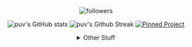 <center>
<img alt="followers" title="Follow me on Github" src="https://img.shields.io/github/followers/puv?color=236ad3&style=for-the-badge&logo=github&label=Follow" href="https://github.com/users/follow?target=puv"/>

![puv's GitHub stats](https://myreadme.vercel.app/api/embed/puv?panels=userstatistics,toprepositories,toplanguages,commitgraph)
![puv's Github Streak](https://github-readme-streak-stats.herokuapp.com/?user=puv&theme=tokyonight)
[![Pinned Project](https://github-readme-stats.vercel.app/api/pin/?username=puv&repo=liveSubs)](https://github.com/puv/liveSubs)
</center>
<center>
<details>
<summary>Other Stuff</summary>
## Stuff I use (know of)

### 🚀 Frameworks
<img src="https://img.shields.io/badge/.NET-512BD4?style=for-the-badge&logo=dotnet&logoColor=white" /> <img src="https://img.shields.io/badge/Bootstrap-563D7C?style=for-the-badge&logo=bootstrap&logoColor=white" /> <img src="https://img.shields.io/badge/Express.js-000000?style=for-the-badge&logo=express&logoColor=white"/>
<img src= "https://img.shields.io/badge/Font_Awesome-339AF0?style=for-the-badge&logo=fontawesome&logoColor=white"> <img src="https://img.shields.io/badge/jQuery-0769AD?style=for-the-badge&logo=jquery&logoColor=white" /> <img src="https://img.shields.io/badge/Markdown-000000?style=for-the-badge&logo=markdown&logoColor=white" /> <img src="https://img.shields.io/badge/Microsoft-666666?style=for-the-badge&logo=microsoft&logoColor=white" /> <img src="https://img.shields.io/badge/Node.js-339933?style=for-the-badge&logo=nodedotjs&logoColor=white" /> <img src="https://img.shields.io/badge/npm-CB3837?style=for-the-badge&logo=npm&logoColor=white"/>
<img src="https://img.shields.io/badge/NuGet-004880?style=for-the-badge&logo=nuget&logoColor=white"/> <img src="https://img.shields.io/badge/OpenCV-27338e?style=for-the-badge&logo=OpenCV&logoColor=white" /> <img src="https://img.shields.io/badge/PowerShell-5391FE?style=for-the-badge&logo=PowerShell&logoColor=white"/>
<img src="https://img.shields.io/badge/Sass-CC6699?style=for-the-badge&logo=sass&logoColor=white" /> <img src="https://img.shields.io/badge/Selenium-43B02A?style=for-the-badge&logo=Selenium&logoColor=white"/> <img src="https://img.shields.io/badge/Shell_Script-121011?style=for-the-badge&logo=gnu-bash&logoColor=white" /> <img src="https://img.shields.io/badge/Socket.io-010101?&style=for-the-badge&logo=Socket.io&logoColor=white"/> <img src="https://img.shields.io/badge/Unity-100000?style=for-the-badge&logo=unity&logoColor=white" /> <img src="https://img.shields.io/badge/Docker-2CA5E0?style=for-the-badge&logo=docker&logoColor=white"/> <img src="https://img.shields.io/badge/next.js-000000?style=for-the-badge&logo=nextdotjs&logoColor=white"/> <img src="https://img.shields.io/badge/OpenStreetMap-7EBC6F?style=for-the-badge&logo=OpenStreetMap&logoColor=white" /> <img src="https://img.shields.io/badge/React-20232A?style=for-the-badge&logo=react&logoColor=61DAFB" /> <img src="https://img.shields.io/badge/React_Router-CA4245?style=for-the-badge&logo=react-router&logoColor=white" /> <img src="https://img.shields.io/badge/Tailwind_CSS-38B2AC?style=for-the-badge&logo=tailwind-css&logoColor=white" />

### 👩‍💻 Languages
<img src="https://img.shields.io/badge/Python-3776AB?style=for-the-badge&logo=python&logoColor=white" /> <img src="https://img.shields.io/badge/HTML5-E34F26?style=for-the-badge&logo=html5&logoColor=white" /> <img src="https://img.shields.io/badge/CSS3-1572B6?style=for-the-badge&logo=css3&logoColor=white" /> <img src="https://img.shields.io/badge/JavaScript-323330?style=for-the-badge&logo=javascript&logoColor=F7DF1E" /> <img src="https://img.shields.io/badge/C%2B%2B-00599C?style=for-the-badge&logo=c%2B%2B&logoColor=white" /> <img src="https://img.shields.io/badge/C%23-239120?style=for-the-badge&logo=c-sharp&logoColor=white" /> <img src="https://img.shields.io/badge/PHP-777BB4?style=for-the-badge&logo=php&logoColor=white" /> <img src="https://img.shields.io/badge/json-5E5C5C?style=for-the-badge&logo=json&logoColor=white" /> <img src="https://img.shields.io/badge/Pug-E3C29B?style=for-the-badge&logo=pug&logoColor=black" /> <img src="https://img.shields.io/badge/Puppeteer-40B5A4?style=for-the-badge&logo=Puppeteer&logoColor=white" /> <img src="https://img.shields.io/badge/Scratch-4D97FF?style=for-the-badge&logo=Scratch&logoColor=white" /> <img src="https://img.shields.io/badge/Java-ED8B00?style=for-the-badge&logo=java&logoColor=white" /> <img src="https://img.shields.io/badge/TypeScript-007ACC?style=for-the-badge&logo=typescript&logoColor=white" />

## Future dreams

### 🚀 Frameworks
<img src="https://img.shields.io/badge/AlpineJS-8BC0D0?style=for-the-badge&logo=alpine.js&logoColor=black" /> <img src="https://img.shields.io/badge/Angular-DD0031?style=for-the-badge&logo=angular&logoColor=white" /> <img src="https://img.shields.io/badge/AngularJS-E23237?style=for-the-badge&logo=angularjs&logoColor=white" /> <img src="https://img.shields.io/badge/Apache-D22128?style=for-the-badge&logo=Apache&logoColor=white" /> <img src="https://img.shields.io/badge/Apache_Kafka-231F20?style=for-the-badge&logo=apache-kafka&logoColor=white"/> <img src="https://img.shields.io/badge/apache_maven-C71A36?style=for-the-badge&logo=apachemaven&logoColor=white" /> <img src="https://img.shields.io/badge/Apache_Spark-FFFFFF?style=for-the-badge&logo=apachespark&logoColor=#E35A16">
<img src="https://img.shields.io/badge/Apollo%20GraphQL-311C87?&style=for-the-badge&logo=Apollo%20GraphQL&logoColor=white" /> <img src="https://img.shields.io/badge/Babel-F9DC3E?style=for-the-badge&logo=babel&logoColor=white" /> <img src="https://img.shields.io/badge/CMake-064F8C?style=for-the-badge&logo=cmake&logoColor=white" /> <img src="https://img.shields.io/badge/Deno-white?style=for-the-badge&logo=deno&logoColor=464647" /> <img src="https://img.shields.io/badge/Django-092E20?style=for-the-badge&logo=django&logoColor=white" /> <img src="https://img.shields.io/badge/DJANGO-REST-ff1709?style=for-the-badge&logo=django&logoColor=white&color=ff1709&labelColor=gray" /> <img src="https://img.shields.io/badge/Electron-2B2E3A?style=for-the-badge&logo=electron&logoColor=9FEAF9" /> <img src="https://img.shields.io/badge/Elixir-4B275F?style=for-the-badge&logo=elixir&logoColor=white" /> <img src="https://img.shields.io/badge/firebase-ffca28?style=for-the-badge&logo=firebase&logoColor=black"/> <img src="https://img.shields.io/badge/Flask-000000?style=for-the-badge&logo=flask&logoColor=white" /> <img src="https://img.shields.io/badge/GraphQl-E10098?style=for-the-badge&logo=graphql&logoColor=white" /> <img src="https://img.shields.io/badge/Material--UI-0081CB?style=for-the-badge&logo=material-ui&logoColor=white" /> <img src="https://img.shields.io/badge/Nginx-009639?style=for-the-badge&logo=nginx&logoColor=white"/> <img src="https://img.shields.io/badge/OpenGL-FFFFFF?style=for-the-badge&logo=opengl"/> <img src="https://img.shields.io/badge/redis-CC0000.svg?&style=for-the-badge&logo=redis&logoColor=white" /> <img src="https://img.shields.io/badge/Redux-593D88?style=for-the-badge&logo=redux&logoColor=white" /> <img src="https://img.shields.io/badge/Ruby_on_Rails-CC0000?style=for-the-badge&logo=ruby-on-rails&logoColor=white" /> <img src="https://img.shields.io/badge/Rust-000000?style=for-the-badge&logo=rust&logoColor=white" /> <img src="https://img.shields.io/badge/shopify-8DB543?style=for-the-badge&logo=Shopify&logoColor=white" /> <img src="https://img.shields.io/badge/-Unreal%20Engine-313131?style=for-the-badge&logo=unreal-engine&logoColor=white" /> <img src="https://img.shields.io/badge/Vue.js-35495E?style=for-the-badge&logo=vuedotjs&logoColor=4FC08D" /> <img src="https://img.shields.io/badge/Vuetify-1867C0?style=for-the-badge&logo=vuetify&logoColor=white" /> <img src="https://img.shields.io/badge/Xampp-F37623?style=for-the-badge&logo=xampp&logoColor=white" /> <img src="https://img.shields.io/badge/Yarn-2C8EBB?style=for-the-badge&logo=yarn&logoColor=white"/>

### 👩‍💻 Languages
<img src="https://img.shields.io/badge/C-00599C?style=for-the-badge&logo=c&logoColor=white" /> <img src="https://img.shields.io/badge/Go-00ADD8?style=for-the-badge&logo=go&logoColor=white" /> <img src="https://img.shields.io/badge/Ruby-CC342D?style=for-the-badge&logo=ruby&logoColor=white" /> <img src="https://img.shields.io/badge/Lua-2C2D72?style=for-the-badge&logo=lua&logoColor=white" /> <img src="https://img.shields.io/badge/Perl-39457E?style=for-the-badge&logo=perl&logoColor=white" /> <img src="https://img.shields.io/badge/TensorFlow-FF6F00?style=for-the-badge&logo=TensorFlow&logoColor=white" /> <img src="https://img.shields.io/badge/CoffeeScript-2F2625?style=for-the-badge&logo=CoffeeScript&logoColor=white" />
<img src="https://img.shields.io/badge/PyTorch-EE4C2C?style=for-the-badge&logo=PyTorch&logoColor=white" /> <img src="https://img.shields.io/badge/Rust-FFF?style=for-the-badge&logo=rust&logoColor=black" /> <img src="https://img.shields.io/badge/WebAssembly-654FF0?style=for-the-badge&logo=WebAssembly&logoColor=white" />
</details>
</center>
